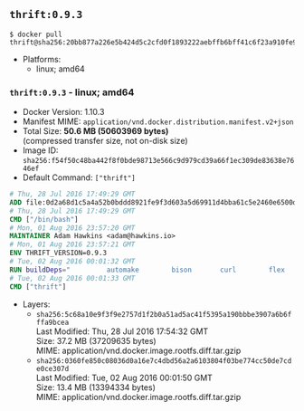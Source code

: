 ## `thrift:0.9.3`

```console
$ docker pull thrift@sha256:20bb877a226e5b424d5c2cfd0f1893222aebffb6bff41c6f23a910fe952f9954
```

-	Platforms:
	-	linux; amd64

### `thrift:0.9.3` - linux; amd64

-	Docker Version: 1.10.3
-	Manifest MIME: `application/vnd.docker.distribution.manifest.v2+json`
-	Total Size: **50.6 MB (50603969 bytes)**  
	(compressed transfer size, not on-disk size)
-	Image ID: `sha256:f54f50c48ba442f8f0bde98713e566c9d979cd39a66f1ec309de83638e7646ef`
-	Default Command: `["thrift"]`

```dockerfile
# Thu, 28 Jul 2016 17:49:29 GMT
ADD file:0d2a68d1c5a4a52b0bddd8921fe9f3d603a5d69911d4bba61c5e2460e6500d76 in /
# Thu, 28 Jul 2016 17:49:29 GMT
CMD ["/bin/bash"]
# Mon, 01 Aug 2016 23:57:20 GMT
MAINTAINER Adam Hawkins <adam@hawkins.io>
# Mon, 01 Aug 2016 23:57:21 GMT
ENV THRIFT_VERSION=0.9.3
# Tue, 02 Aug 2016 00:01:32 GMT
RUN buildDeps=" 		automake 		bison 		curl 		flex 		g++ 		libboost-dev 		libboost-filesystem-dev 		libboost-program-options-dev 		libboost-system-dev 		libboost-test-dev 		libevent-dev 		libssl-dev 		libtool 		make 		pkg-config 	"; 	apt-get update && apt-get install -y --no-install-recommends $buildDeps && rm -rf /var/lib/apt/lists/* 	&& curl -sSL "http://apache.mirrors.spacedump.net/thrift/$THRIFT_VERSION/thrift-$THRIFT_VERSION.tar.gz" -o thrift.tar.gz 	&& mkdir -p /usr/src/thrift 	&& tar zxf thrift.tar.gz -C /usr/src/thrift --strip-components=1 	&& rm thrift.tar.gz 	&& cd /usr/src/thrift 	&& ./configure  --without-python --without-cpp 	&& make 	&& make install 	&& cd / 	&& rm -rf /usr/src/thrift 	&& curl -k -sSL "https://storage.googleapis.com/golang/go1.4.linux-amd64.tar.gz" -o go.tar.gz 	&& tar xzf go.tar.gz 	&& rm go.tar.gz 	&& cp go/bin/gofmt /usr/bin/gofmt 	&& rm -rf go 	&& apt-get purge -y --auto-remove $buildDeps
# Tue, 02 Aug 2016 00:01:33 GMT
CMD ["thrift"]
```

-	Layers:
	-	`sha256:5c68a10e9f3f9e2757d1f2b0a51ad5ac41f5395a190bbbe3907a6b6fffa9bcea`  
		Last Modified: Thu, 28 Jul 2016 17:54:32 GMT  
		Size: 37.2 MB (37209635 bytes)  
		MIME: application/vnd.docker.image.rootfs.diff.tar.gzip
	-	`sha256:0360fe850c08036d0a16e7c4dbd56a2a6103804f03be774cc50de7cde0ce307d`  
		Last Modified: Tue, 02 Aug 2016 00:01:50 GMT  
		Size: 13.4 MB (13394334 bytes)  
		MIME: application/vnd.docker.image.rootfs.diff.tar.gzip
